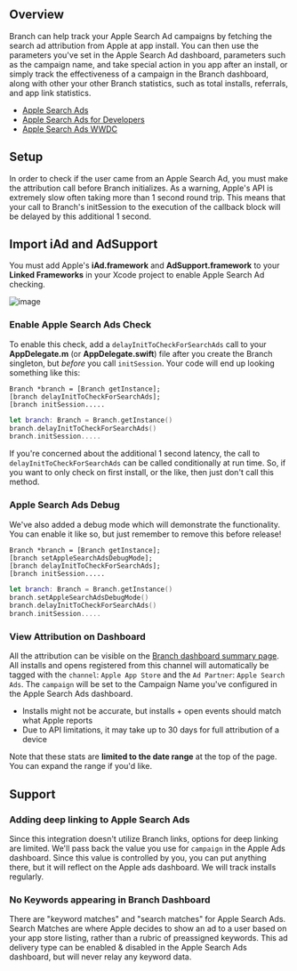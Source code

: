 ## Overview

Branch can help track your Apple Search Ad campaigns by fetching the search ad attribution from Apple at app install.  You can then use the parameters you've set in the Apple Search Ad dashboard, parameters such as the campaign name, and take special action in you app after an install, or simply track the effectiveness of a campaign in the Branch dashboard, along with other your other Branch statistics, such as total installs, referrals, and app link statistics.

+ [Apple Search Ads](https://searchads.apple.com/)
+ [Apple Search Ads for Developers](https://developer.apple.com/app-store/search-ads/)
+ [Apple Search Ads WWDC](https://developer.apple.com/videos/play/wwdc2016/302/)

## Setup

In order to check if the user came from an Apple Search Ad, you must make the attribution call before Branch initializes. As a warning, Apple's API is extremely slow often taking more than 1 second round trip. This means that your call to Branch's initSession to the execution of the callback block will be delayed by this additional 1 second.

## Import iAd and AdSupport

You must add Apple's **iAd.framework** and **AdSupport.framework** to your **Linked Frameworks** in your Xcode project to enable Apple Search Ad checking.

![image](/img/pages/apps/ios-frameworks.png)

### Enable Apple Search Ads Check

To enable this check, add a `delayInitToCheckForSearchAds` call to your **AppDelegate.m** (or **AppDelegate.swift**) file after you create the Branch singleton, but *before* you call `initSession`. Your code will end up looking something like this:

```obj-c
Branch *branch = [Branch getInstance];
[branch delayInitToCheckForSearchAds];
[branch initSession.....
```

```swift
let branch: Branch = Branch.getInstance()
branch.delayInitToCheckForSearchAds()
branch.initSession.....
```

If you're concerned about the additional 1 second latency, the call to `delayInitToCheckForSearchAds` can be called conditionally at run time. So, if you want to only check on first install, or the like, then just don't call this method.

### Apple Search Ads Debug

We've also added a debug mode which will demonstrate the functionality. You can enable it like so, but just remember to remove this before release!

```obj-c
Branch *branch = [Branch getInstance];
[branch setAppleSearchAdsDebugMode];
[branch delayInitToCheckForSearchAds];
[branch initSession.....
```

```swift
let branch: Branch = Branch.getInstance()
branch.setAppleSearchAdsDebugMode()
branch.delayInitToCheckForSearchAds()
branch.initSession.....
```

### View Attribution on Dashboard

All the attribution can be visible on the [Branch dashboard summary page](https://dashboard.branch.io/). All installs and opens registered from this channel will automatically be tagged with the `channel`: `Apple App Store` and the `Ad Partner`: `Apple Search Ads`. The `campaign` will be set to the Campaign Name you've configured in the Apple Search Ads dashboard.

- Installs might not be accurate, but installs + open events should match what Apple reports
- Due to API limitations, it may take up to 30 days for full attribution of a device

Note that these stats are **limited to the date range** at the top of the page. You can expand the range if you'd like.

## Support

### Adding deep linking to Apple Search Ads

Since this integration doesn't utilize Branch links, options for deep linking are limited. We'll pass back the value you use for `campaign` in the Apple Ads dashboard. Since this value is controlled by you, you can put anything there, but it will reflect on the Apple ads dashboard. We will track installs regularly.

### No Keywords appearing in Branch Dashboard

There are "keyword matches" and "search matches" for Apple Search Ads.  Search Matches are where Apple decides to show an ad to a user based on your app store listing, rather than a rubric of preassigned keywords.  This ad delivery type can be enabled & disabled in the Apple Search Ads dashboard, but will never relay any keyword data.
